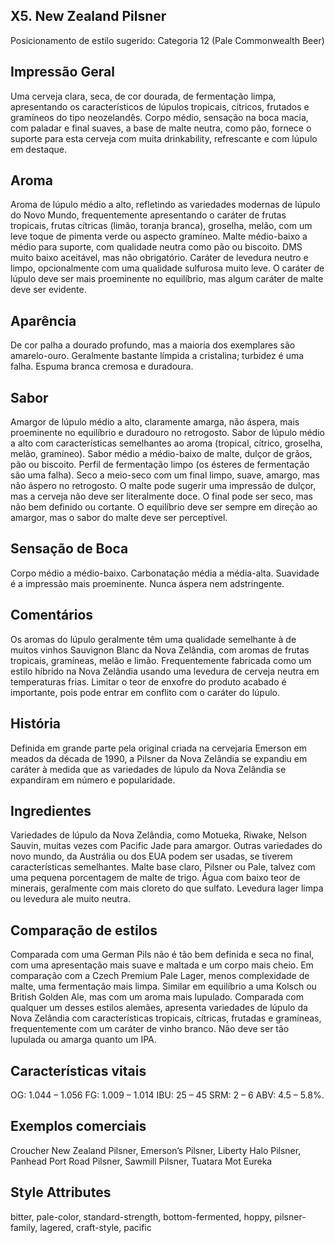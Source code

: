 ## X5. New Zealand Pilsner

Posicionamento de estilo sugerido: Categoria 12 (Pale Commonwealth Beer)

## Impressão Geral 

Uma cerveja clara, seca, de cor dourada, de fermentação limpa, apresentando os característicos de lúpulos tropicais, cítricos, frutados e gramíneos do tipo neozelandês. Corpo médio, sensação na boca macia, com paladar e final suaves, a base de malte neutra, como pão, fornece o suporte para esta cerveja com muita drinkability, refrescante e com lúpulo em destaque.

## Aroma

Aroma de lúpulo médio a alto, refletindo as variedades modernas de lúpulo do Novo Mundo, frequentemente apresentando o caráter de frutas tropicais, frutas cítricas (limão, toranja branca), groselha, melão, com um leve toque de pimenta verde ou aspecto gramíneo. Malte médio-baixo a médio para suporte, com qualidade neutra como pão ou biscoito. DMS muito baixo aceitável, mas não obrigatório. Caráter de levedura neutro e limpo, opcionalmente com uma qualidade sulfurosa muito leve. O caráter de lúpulo deve ser mais proeminente no equilíbrio, mas algum caráter de malte deve ser evidente.

## Aparência 

De cor palha a dourado profundo, mas a maioria dos exemplares são amarelo-ouro. Geralmente bastante límpida a cristalina; turbidez é uma falha. Espuma branca cremosa e duradoura.

## Sabor

Amargor de lúpulo médio a alto, claramente amarga, não áspera, mais proeminente no equilíbrio e duradouro no retrogosto. Sabor de lúpulo médio a alto com características semelhantes ao aroma (tropical, cítrico, groselha, melão, gramíneo). Sabor médio a médio-baixo de malte, dulçor de grãos, pão ou biscoito. Perfil de fermentação limpo (os ésteres de fermentação são uma falha). Seco a meio-seco com um final limpo, suave, amargo, mas não áspero no retrogosto. O malte pode sugerir uma impressão de dulçor, mas a cerveja não deve ser literalmente doce. O final pode ser seco, mas não bem definido ou cortante. O equilíbrio deve ser sempre em direção ao amargor, mas o sabor do malte deve ser perceptível.

## Sensação de Boca 

Corpo médio a médio-baixo. Carbonatação média a média-alta. Suavidade é a impressão mais proeminente. Nunca áspera nem adstringente.

## Comentários

Os aromas do lúpulo geralmente têm uma qualidade semelhante à de muitos vinhos Sauvignon Blanc da Nova Zelândia, com aromas de frutas tropicais, gramíneas, melão e limão. Frequentemente fabricada como um estilo híbrido na Nova Zelândia usando uma levedura de cerveja neutra em temperaturas frias. Limitar o teor de enxofre do produto acabado é importante, pois pode entrar em conflito com o caráter do lúpulo.

## História

Definida em grande parte pela original criada na cervejaria Emerson em meados da década de 1990, a Pilsner da Nova Zelândia se expandiu em caráter à medida que as variedades de lúpulo da Nova Zelândia se expandiram em número e popularidade.

## Ingredientes

Variedades de lúpulo da Nova Zelândia, como Motueka, Riwake, Nelson Sauvin, muitas vezes com Pacific Jade para amargor. Outras variedades do novo mundo, da Austrália ou dos EUA podem ser usadas, se tiverem características semelhantes. Malte base claro, Pilsner ou Pale, talvez com uma pequena porcentagem de malte de trigo. Água com baixo teor de minerais, geralmente com mais cloreto do que sulfato. Levedura lager limpa ou levedura ale muito neutra.

## Comparação de estilos

Comparada com uma German Pils não é tão bem definida e seca no final, com uma apresentação mais suave e maltada e um corpo mais cheio. Em comparação com a Czech Premium Pale Lager, menos complexidade de malte, uma fermentação mais limpa. Similar em equilíbrio a uma Kolsch ou British Golden Ale, mas com um aroma mais lupulado. Comparada com qualquer um desses estilos alemães, apresenta variedades de lúpulo da Nova Zelândia com características tropicais, cítricas, frutadas e gramíneas, frequentemente com um caráter de vinho branco. Não deve ser tão lupulada ou amarga quanto um IPA.

## Características vitais

OG: 1.044 – 1.056
FG: 1.009 – 1.014
IBU: 25 – 45
SRM: 2 – 6
ABV: 4.5 – 5.8%.

## Exemplos comerciais

Croucher New Zealand Pilsner, Emerson’s Pilsner, Liberty Halo Pilsner, Panhead Port Road Pilsner, Sawmill Pilsner, Tuatara Mot Eureka

## Style Attributes

bitter, pale-color, standard-strength, bottom-fermented, hoppy, pilsner-family, lagered, craft-style, pacific

